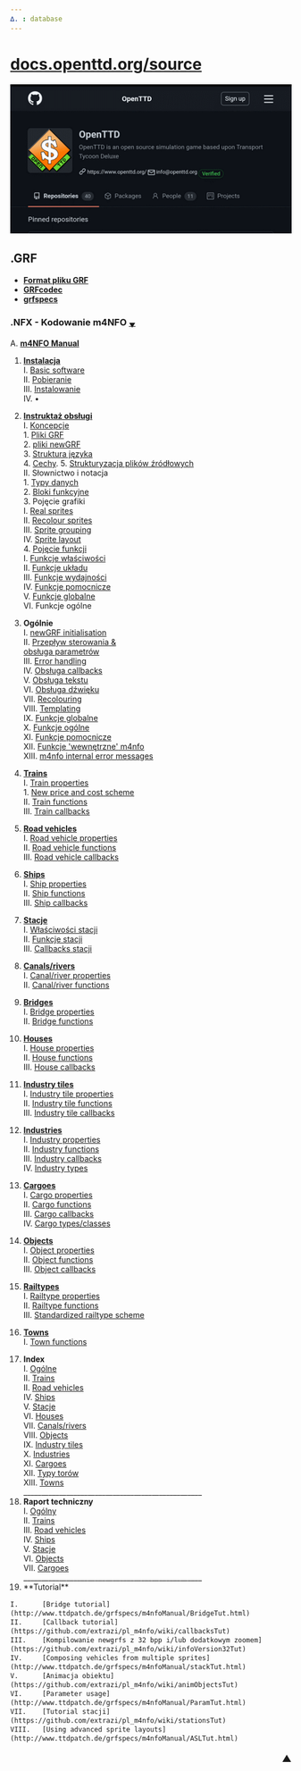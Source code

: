 ```yaml
---
∆. : database
--- 
```

# [docs.openttd.org/source](http://docs.openttd.org/source/index.html)
[![ottd](github-openttd.gif)](https://github.com/OpenTTD/OpenTTD/discussions)
## .GRF 
- **[Format pliku GRF ](https://github.com/extrazi/pl_m4nfo/wiki/formatGRF)**  
- **[GRFcodec](https://github.com/extrazi/pl_m4nfo/wiki/GRFcodec)**  
- **[grfspecs](http://www.ttdpatch.de/grfspecs/ )**

### .NFX - Kodowanie m4NFO <span title="przewinięcie na spód strony">[<small><sub>▼</sub></small>](index.md#spod)</span> 
A.		[**m4NFO Manual** ](https://github.com/extrazi/pl_m4nfo/wiki/m4NFOmanual)  
<!-- . . . . . . . . . . . . . . . . . . . . . . . . . . . . . . . . . . . -->
 1.	[**Instalacja**](https://github.com/extrazi/pl_m4nfo/wiki/installation)  
	I.		[Basic software](https://github.com/extrazi/pl_m4nfo/wiki/basic)  
	II.		[Pobieranie](https://github.com/extrazi/pl_m4nfo/wiki/download)  
	III.	[Instalowanie](https://github.com/extrazi/pl_m4nfo/wiki/instal)  
	IV.		•  
<!-- . . . . . . . . . . . . . . . . . instruktaż . . . . . . . . . . . . -->
 2.	[**Instruktaż obsługi**](https://github.com/extrazi/pl_m4nfo/wiki/instrukcja)  
	I.	[Koncepcje](https://github.com/extrazi/pl_m4nfo/wiki/basiConcepts )  
		1.	[Pliki GRF](https://github.com/extrazi/pl_m4nfo/wiki/basiConcepts#grf-files)  
		2.	[pliki newGRF](https://github.com/extrazi/pl_m4nfo/wiki/basiConcepts#newgrf-files)  
		3.	[Struktura języka](https://github.com/extrazi/pl_m4nfo/wiki/basiConcepts#m4nfo-language-structure)  
		4.	[Cechy](https://github.com/extrazi/pl_m4nfo/wiki/basiConcepts#features). 
		5.	[Strukturyzacja plików źródłowych](https://github.com/extrazi/pl_m4nfo/wiki/basiConcepts#structuring)   
	II.	Słownictwo i notacja  
		1.	[Typy danych](https://github.com/extrazi/pl_m4nfo/wiki/dataTypes)  
		2.	[Bloki funkcyjne](https://github.com/extrazi/pl_m4nfo/wiki/functionBlocks)  
		3.	Pojęcie grafiki  
			I.		[Real sprites](https://github.com/extrazi/pl_m4nfo/wiki/realSprites)  
			II.		[Recolour sprites](http://www.ttdpatch.de/grfspecs/m4nfoManual/RecolourSprites.html)  
			III.	[Sprite grouping](http://www.ttdpatch.de/grfspecs/m4nfoManual/SpriteGrouping.html)  
			IV.		[Sprite layout](http://www.ttdpatch.de/grfspecs/m4nfoManual/SpriteLayout.html)  
		4.	[Pojęcie funkcji](conceptFunctions)  
			I.		[Funkcje właściwości](https://github.com/extrazi/pl_m4nfo/wiki/conceptFunctions#propertyfunctions)  
			II.		[Funkcje układu](https://github.com/extrazi/pl_m4nfo/wiki/conceptFunctions#layoutfunctions)  
			III.	[Funkcje wydajności](https://github.com/extrazi/pl_m4nfo/wiki/conceptFunctions#performancefunctions)  
			IV.		[Funkcje pomocnicze](https://github.com/extrazi/pl_m4nfo/wiki/conceptFunctions#auxiliaryfunctions)  
			V.		[Funkcje globalne](https://github.com/extrazi/pl_m4nfo/wiki/conceptFunctions#globalfunctions)  
			VI.		Funkcje ogólne  
<!-- . . . . . . . . . . . . . . . . . Ogólne  . . . . . . . . . . . . . -->
 3.	**Ogólnie**  
	I.		[newGRF initialisation](https://github.com/extrazi/pl_m4nfo/wiki/initialisation)  
	II.		[<span title="Flow of control">Przepływ sterowania</span> & <br /> obsługa parametrów](https://github.com/extrazi/pl_m4nfo/wiki/flowOfControl)  
	III.	[Error handling](http://www.ttdpatch.de/grfspecs/m4nfoManual/ErrorHandling.html)  
	IV.		[Obsługa callbacks](https://github.com/extrazi/pl_m4nfo/wiki/handlingCallbacks)  
	V.		[Obsługa tekstu](https://github.com/extrazi/pl_m4nfo/wiki/textHandling )  
	VI.		[Obsługa dźwięku](https://github.com/extrazi/pl_m4nfo/wiki/soundHandling)  
	VII.	[Recolouring](http://www.ttdpatch.de/grfspecs/m4nfoManual/RecolouringFunctions.html)  
	VIII.	[Templating](http://www.ttdpatch.de/grfspecs/m4nfoManual/Templating.html)  
	IX.		[Funkcje globalne](https://github.com/extrazi/pl_m4nfo/wiki/globalFunctions)  
	X.		[Funkcje ogólne](https://github.com/extrazi/pl_m4nfo/wiki/generalFunctions)  
	XI.		[Funkcje pomocnicze](https://github.com/extrazi/pl_m4nfo/wiki/auxFunctions)  
	XII.	[Funkcje <span title=internal >'wewnętrzne'</span> m4nfo](https://github.com/extrazi/pl_m4nfo/wiki/m4nfoInternalFunctions)  
	XIII.	[m4nfo internal error messages](http://www.ttdpatch.de/grfspecs/m4nfoManual/m4nfoInternalErrors.html)  
<!-- . . . . . . . . . . . . . . . . . Koleje . . . . . . . . . . . . . . -->
 4.	[**Trains**](http://www.ttdpatch.de/grfspecs/m4nfoManual/Trains.html)  
	I.		[Train properties](http://www.ttdpatch.de/grfspecs/m4nfoManual/TrainProperties.html)  
		1.	[New price and cost scheme](http://www.ttdpatch.de/grfspecs/m4nfoManual/PriceCost.html)  
	II.		[Train functions](http://www.ttdpatch.de/grfspecs/m4nfoManual/TrainFunctions.html)  
	III.	[Train callbacks](http://www.ttdpatch.de/grfspecs/m4nfoManual/TrainCallbacks.html)  
<!-- . . . . . . . . . . . . . . . . . Pojazdy drogowe . . . . . . . . . -->
 5.	[**Road vehicles**](http://www.ttdpatch.de/grfspecs/m4nfoManual/rvs.html)  
	I.		[Road vehicle properties](http://www.ttdpatch.de/grfspecs/m4nfoManual/rvsProperties.html)  
	II.		[Road vehicle functions](http://www.ttdpatch.de/grfspecs/m4nfoManual/rvsFunctions.html)  
	III.	[Road vehicle callbacks](http://www.ttdpatch.de/grfspecs/m4nfoManual/rvsCallbacks.html)  
<!-- . . . . . . . . . . . . . . . . . Statki  . . . . . . . . . . . . . -->
 6.	[**Ships**](http://www.ttdpatch.de/grfspecs/m4nfoManual/Ships.html)  
	I.		[Ship properties](http://www.ttdpatch.de/grfspecs/m4nfoManual/ShipProperties.html)  
	II.		[Ship functions](http://www.ttdpatch.de/grfspecs/m4nfoManual/ShipFunctions.html)  
	III.	[Ship callbacks](http://www.ttdpatch.de/grfspecs/m4nfoManual/ShipCallbacks.html) <br>
<!-- . . . . . . . . . . . . . . . . . Stacje  . . . . . . . . . . . . . -->
 7. [**Stacje**](stations)  
	I.		[Właściwości stacji](https://github.com/extrazi/pl_m4nfo/wiki/stationProperties)  
	II.		[Funkcje stacji](https://github.com/extrazi/pl_m4nfo/wiki/stationFunctions)  
	III.	[Callbacks stacji](https://github.com/extrazi/pl_m4nfo/wiki/stationCallbacks)  
<!-- . . . . . . . . . . . . . . . . . Kanały . . . . . . . . . . . . . . -->
 8.	[**Canals/rivers**](http://www.ttdpatch.de/grfspecs/m4nfoManual/Canals.html)  
	I.	[Canal/river properties](http://www.ttdpatch.de/grfspecs/m4nfoManual/CanalProperties.html)  
	II.	[Canal/river functions](http://www.ttdpatch.de/grfspecs/m4nfoManual/CanalFunctions.html)  
<!-- . . . . . . . . . . . . . . . . . Mosty . . . . . . . . . . . . . . . -->
 9.	[**Bridges**](http://www.ttdpatch.de/grfspecs/m4nfoManual/Bridges.html)  
	I.	[Bridge properties](http://www.ttdpatch.de/grfspecs/m4nfoManual/BridgeProperties.html)  
	II.	[Bridge functions](http://www.ttdpatch.de/grfspecs/m4nfoManual/BridgeFunctions.html)  
<!-- . . . . . . . . . . . . . . . . . Domy . . . . . . . . . . . . . . . . -->
 10.	[**Houses**](http://www.ttdpatch.de/grfspecs/m4nfoManual/Houses.html)  
	I.		[House properties](http://www.ttdpatch.de/grfspecs/m4nfoManual/HouseProperties.html)  
	II.		[House functions](http://www.ttdpatch.de/grfspecs/m4nfoManual/HouseFunctions.html)  
	III.	[House callbacks](http://www.ttdpatch.de/grfspecs/m4nfoManual/HouseCallbacks.html)  
<!-- . . . . . . . . . . . . . . . . . kafle btanży . . . . . . . . . . . . -->
 11.	[**Industry tiles**](http://www.ttdpatch.de/grfspecs/m4nfoManual/Industrytiles.html)  
	I.		[Industry tile properties](http://www.ttdpatch.de/grfspecs/m4nfoManual/IndustrytileProperties.html)  
	II.		[Industry tile functions](http://www.ttdpatch.de/grfspecs/m4nfoManual/IndustrytileFunctions.html)  
	III.	[Industry tile callbacks](http://www.ttdpatch.de/grfspecs/m4nfoManual/IndustrytileCallbacks.html)  
<!-- . . . . . . . . . . . . . . . . . branże . . . . . . . . . . . . . . . -->
 12.	[**Industries**](http://www.ttdpatch.de/grfspecs/m4nfoManual/Industries.html)  
	I.		[Industry properties](http://www.ttdpatch.de/grfspecs/m4nfoManual/IndustryProperties.html)  
	II.		[Industry functions](http://www.ttdpatch.de/grfspecs/m4nfoManual/IndustryFunctions.html)  
	III.	[Industry callbacks](http://www.ttdpatch.de/grfspecs/m4nfoManual/IndustryCallbacks.html)  
	IV.		[Industry types](http://www.ttdpatch.de/grfspecs/m4nfoManual/IndustryTypes.html)  
<!-- . . . . . . . . . . . . . . . . . Ładunki. . . . . . . . . . . . . . . -->
 13.	[**Cargoes**](http://www.ttdpatch.de/grfspecs/m4nfoManual/Cargoes.html)  
	I.		[Cargo properties](http://www.ttdpatch.de/grfspecs/m4nfoManual/CargoProperties.html)  
	II.		[Cargo functions](http://www.ttdpatch.de/grfspecs/m4nfoManual/CargoFunctions.html)  
	III.	[Cargo callbacks](http://www.ttdpatch.de/grfspecs/m4nfoManual/CargoCallbacks.html)  
	IV.		[Cargo types/classes](http://www.ttdpatch.de/grfspecs/m4nfoManual/CargoTypes.html)  
<!-- . . . . . . . . . . . . . . . . . Obiekty . . . . . . . . . . . . . . . -->
 14.	[**Objects**](http://www.ttdpatch.de/grfspecs/m4nfoManual/Objects.html)  
	I.		[Object properties](http://www.ttdpatch.de/grfspecs/m4nfoManual/ObjectProperties.html)  
	II.		[Object functions](http://www.ttdpatch.de/grfspecs/m4nfoManual/ObjectFunctions.html)  
	III.	[Object callbacks](http://www.ttdpatch.de/grfspecs/m4nfoManual/ObjectCallbacks.html)  
<!-- . . . . . . . . . . . . . . . . . Typy kolei. . . . . . . . . . . . . . -->
 15.	[**Railtypes**](railTypes)  
	I.		[Railtype properties](http://www.ttdpatch.de/grfspecs/m4nfoManual/RailtypeProperties.html)  
	II.		[Railtype functions](https://github.com/extrazi/pl_m4nfo/wiki/railTypeFunctions)  
	III.	[Standardized railtype scheme](http://www.ttdpatch.de/grfspecs/m4nfoManual/RailtypeScheme.html)  
<!-- . . . . . . . . . . . . . . . . Miejscowości . . . . . . . . . . . . . . -->
 16.	[**Towns**](http://www.ttdpatch.de/grfspecs/m4nfoManual/Towns.html)  
	I.		[Town functions](http://www.ttdpatch.de/grfspecs/m4nfoManual/TownFunctions.html)  
<!-- . . . . . . . . . . . . . . . . Indeks . . . . . . . . . . . . . . . . . -->
 17.	**Index** <br>
	I.		[Ogólne](indexGeneral)  
	II.		[Trains](http://www.ttdpatch.de/grfspecs/m4nfoManual/IndexTrains.html)  
	II.		[Road vehicles](http://www.ttdpatch.de/grfspecs/m4nfoManual/Indexrvs.html)  
	IV.		[Ships](http://www.ttdpatch.de/grfspecs/m4nfoManual/IndexShips.html)  
	V.		[Stacje](https://github.com/extrazi/pl_m4nfo/wiki/indexStations)  
	VI.		[Houses](http://www.ttdpatch.de/grfspecs/m4nfoManual/IndexHouses.html)  
	VII.	[Canals/rivers](http://www.ttdpatch.de/grfspecs/m4nfoManual/IndexCanals.html)  
	VIII.	[Objects](http://www.ttdpatch.de/grfspecs/m4nfoManual/IndexObjects.html)  
	IX.		[Industry tiles](http://www.ttdpatch.de/grfspecs/m4nfoManual/IndexIndustrytiles.html)  
	X.		[Industries](http://www.ttdpatch.de/grfspecs/m4nfoManual/IndexIndustries.html)  
	XI.		[Cargoes](http://www.ttdpatch.de/grfspecs/m4nfoManual/IndexCargoes.html)  
	XII.	[Typy <span title=Rail>torów</span>](https://github.com/extrazi/pl_m4nfo/wiki/indexRailTypes)  
	XIII.	[Towns](http://www.ttdpatch.de/grfspecs/m4nfoManual/IndexTowns.html) <br><!--
--><!--#:-->     __________________________________________________
 18.	**Raport techniczny**  
	I.		[Ogólny](tR_general)  
	II.		[Trains](http://www.ttdpatch.de/grfspecs/m4nfoManual/TR_trains.html)  
	III.	[Road vehicles](http://www.ttdpatch.de/grfspecs/m4nfoManual/TR_rvs.html)  
	IV.		[Ships](http://www.ttdpatch.de/grfspecs/m4nfoManual/TR_ships.html)  
	V.		[Stacje](tR_stations)  
	VI.		[Objects](http://www.ttdpatch.de/grfspecs/m4nfoManual/TR_objects.html)  
	VII.	[Cargoes](http://www.ttdpatch.de/grfspecs/m4nfoManual/TR_cargoes.html) <br><!--
--> __________________________________________________
 19.	<!--***-->**Tutorial**  
	I.		[Bridge tutorial](http://www.ttdpatch.de/grfspecs/m4nfoManual/BridgeTut.html)  
	II.		[Callback tutorial](https://github.com/extrazi/pl_m4nfo/wiki/callbacksTut)  
	III.	[Kompilowanie newgrfs z 32 bpp i/lub dodatkowym zoomem](https://github.com/extrazi/pl_m4nfo/wiki/infoVersion32Tut)  
	IV.		[Composing vehicles from multiple sprites](http://www.ttdpatch.de/grfspecs/m4nfoManual/stackTut.html)  
	V.		[Animacja obiektu](https://github.com/extrazi/pl_m4nfo/wiki/animObjectsTut)  
	VI.		[Parameter usage](http://www.ttdpatch.de/grfspecs/m4nfoManual/ParamTut.html)  
	VII.	[Tutorial stacji](https://github.com/extrazi/pl_m4nfo/wiki/stationsTut)  
	VIII.	[Using advanced sprite layouts](http://www.ttdpatch.de/grfspecs/m4nfoManual/ASLTut.html) 

#### [<span id="spod" title="przewinięcie na top strony" style="float:right"><big>▲</big></span>](index.md#top) <!--<font color=white> ♪ 	 ♫ </font>-->
<!--:--><!-- __NEWSECTIONLINK__ -->
